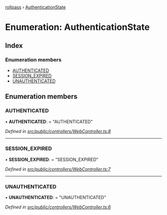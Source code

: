 [rollpass](../README.md) › [AuthenticationState](authenticationstate.md)

# Enumeration: AuthenticationState

## Index

### Enumeration members

* [AUTHENTICATED](authenticationstate.md#authenticated)
* [SESSION_EXPIRED](authenticationstate.md#session_expired)
* [UNAUTHENTICATED](authenticationstate.md#unauthenticated)

## Enumeration members

###  AUTHENTICATED

• **AUTHENTICATED**: = "AUTHENTICATED"

*Defined in [src/public/controllers/WebController.ts:8](https://github.com/RollPass/rollpass-js/blob/e89de0b/src/public/controllers/WebController.ts#L8)*

___

###  SESSION_EXPIRED

• **SESSION_EXPIRED**: = "SESSION_EXPIRED"

*Defined in [src/public/controllers/WebController.ts:7](https://github.com/RollPass/rollpass-js/blob/e89de0b/src/public/controllers/WebController.ts#L7)*

___

###  UNAUTHENTICATED

• **UNAUTHENTICATED**: = "UNAUTHENTICATED"

*Defined in [src/public/controllers/WebController.ts:6](https://github.com/RollPass/rollpass-js/blob/e89de0b/src/public/controllers/WebController.ts#L6)*
